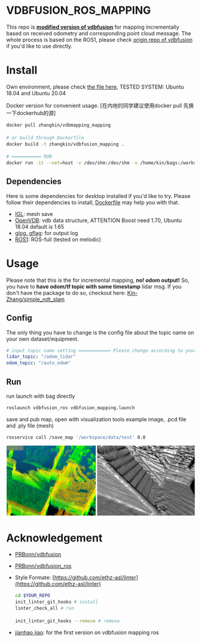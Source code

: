 # VDBFUSION_ROS_MAPPING

This repo is **<u>modified version of vdbfusion</u>** for mapping incrementally based on received odometry and corresponding point cloud message. The whole process is based on the ROS1, please check [origin repo of vdbfusion](https://github.com/PRBonn/vdbfusion) if you'd like to use directly.

# Install

Own environment, please check [the file here](assets/readme/install_desktop.md), TESTED SYSTEM: Ubuntu 18.04 and Ubuntu 20.04

Docker version for convenient  usage. [在内地的同学建议使用docker pull 先换一下dockerhub的源]

```bash
docker pull zhangkin/vdbmapping_mapping

# or build through Dockerfile
docker build -t zhangkin/vdbfusion_mapping .

# =========== RUN
docker run -it --net=host -v /dev/shm:/dev/shm -v /home/kin/bags:/workspace/data --name vdbfusion_mapping zhangkin/vdbfusion_mapping /bin/zsh
```

## Dependencies

Here is some dependencies for desktop installed if you'd like to try. Please follow their dependencies to install, [Dockerfile](Dockerfile) may help you with that.

- [IGL](https://github.com/libigl/libigl): mesh save
- [OpenVDB](https://github.com/nachovizzo/openvdb.git): vdb data structure, ATTENTION Boost need 1.70, Ubuntu 18.04 default is 1.65
- [glog, gflag](https://github.com/google/glog.git): for output log
- [ROS1](http://wiki.ros.org/ROS/Installation): ROS-full (tested on melodic)

# Usage

Please note that this is the for incremental mapping, **no! odom output!** So, you have to **have odom/tf topic with same timestamp** lidar msg. If you don't have the package to do so, checkout here: [Kin-Zhang/simple_ndt_slam](https://github.com/Kin-Zhang/simple_ndt_slam)


## Config

The only thing you have to change is the config file about the topic name on your own dataset/equipment.

```yaml
# input topic name setting ===========> Please change according to your dataset
lidar_topic: "/odom_lidar"
odom_topic: "/auto_odom"
```

## Run

run launch with bag directly

```bash
roslaunch vdbfusion_ros vdbfusion_mapping.launch
```

save and pub map, open with visualization tools example image, .pcd file and .ply file (mesh)
```bash
rosservice call /save_map '/workspace/data/test' 0.0
```

![](assets/readme/save_mesh_pcd.png)
# Acknowledgement

- [PRBonn/vdbfusion](https://github.com/PRBonn/vdbfusion)

- [PRBonn/vdbfusion_ros](https://github.com/PRBonn/vdbfusion_ros)

- Style Formate: [https://github.com/ethz-asl/linter](https://github.com/ethz-asl/linter)

  ```bash
  cd $YOUR_REPO
  init_linter_git_hooks # install
  linter_check_all # run
  
  init_linter_git_hooks --remove # remove
  ```

- [jianhao jiao](https://github.com/gogojjh): for the first version on vdbfusion mapping ros